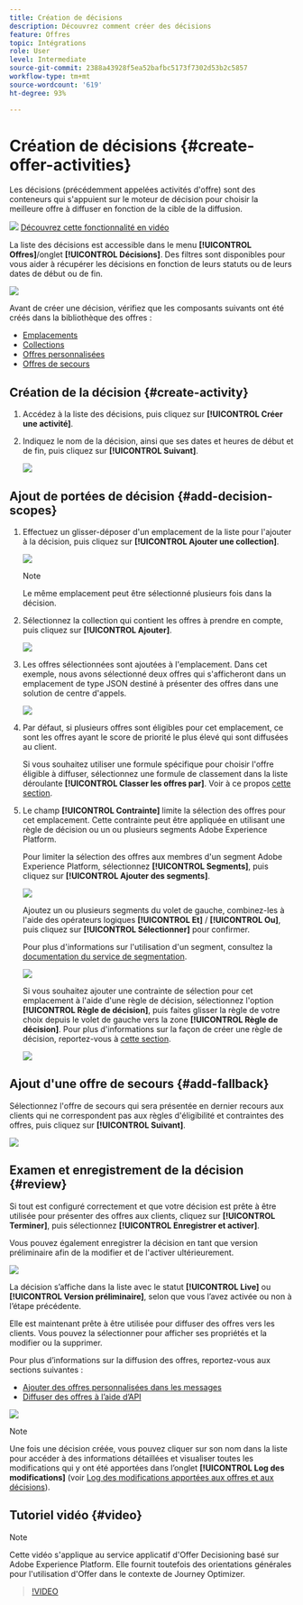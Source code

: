 ```yaml
---
title: Création de décisions
description: Découvrez comment créer des décisions
feature: Offres
topic: Intégrations
role: User
level: Intermediate
source-git-commit: 2388a43928f5ea52bafbc5173f7302d53b2c5857
workflow-type: tm+mt
source-wordcount: '619'
ht-degree: 93%

---
```


# Création de décisions {#create-offer-activities}

Les décisions (précédemment appelées activités d&#39;offre) sont des conteneurs qui s&#39;appuient sur le moteur de décision pour choisir la meilleure offre à diffuser en fonction de la cible de la diffusion.

![](../../assets/do-not-localize/how-to-video.png) [Découvrez cette fonctionnalité en vidéo](#video)

La liste des décisions est accessible dans le menu **[!UICONTROL Offres]**/onglet **[!UICONTROL Décisions]**. Des filtres sont disponibles pour vous aider à récupérer les décisions en fonction de leurs statuts ou de leurs dates de début ou de fin.

![](../../assets/activities-list.png)

Avant de créer une décision, vérifiez que les composants suivants ont été créés dans la bibliothèque des offres :

* [Emplacements](../offer-library/creating-placements.md)
* [Collections](../offer-library/creating-collections.md)
* [Offres personnalisées](../offer-library/creating-personalized-offers.md)
* [Offres de secours](../offer-library/creating-fallback-offers.md)

## Création de la décision {#create-activity}

1. Accédez à la liste des décisions, puis cliquez sur **[!UICONTROL Créer une activité]**.

1. Indiquez le nom de la décision, ainsi que ses dates et heures de début et de fin, puis cliquez sur **[!UICONTROL Suivant]**.

   ![](../../assets/activities-name.png)

## Ajout de portées de décision {#add-decision-scopes}

1. Effectuez un glisser-déposer d&#39;un emplacement de la liste pour l&#39;ajouter à la décision, puis cliquez sur **[!UICONTROL Ajouter une collection]**.

   ![](../../assets/activities-placement.png)

   >[!NOTE]
   >
   >Le même emplacement peut être sélectionné plusieurs fois dans la décision.

1. Sélectionnez la collection qui contient les offres à prendre en compte, puis cliquez sur **[!UICONTROL Ajouter]**.

   ![](../../assets/activities-collection.png)

1. Les offres sélectionnées sont ajoutées à l&#39;emplacement. Dans cet exemple, nous avons sélectionné deux offres qui s&#39;afficheront dans un emplacement de type JSON destiné à présenter des offres dans une solution de centre d&#39;appels.

   ![](../../assets/offers-added.png)

1. Par défaut, si plusieurs offres sont éligibles pour cet emplacement, ce sont les offres ayant le score de priorité le plus élevé qui sont diffusées au client.

   Si vous souhaitez utiliser une formule spécifique pour choisir l&#39;offre éligible à diffuser, sélectionnez une formule de classement dans la liste déroulante **[!UICONTROL Classer les offres par]**. Voir à ce propos [cette section](../offer-activities/configure-offer-selection.md).

1. Le champ **[!UICONTROL Contrainte]** limite la sélection des offres pour cet emplacement. Cette contrainte peut être appliquée en utilisant une règle de décision ou un ou plusieurs segments Adobe Experience Platform.

   Pour limiter la sélection des offres aux membres d&#39;un segment Adobe Experience Platform, sélectionnez **[!UICONTROL Segments]**, puis cliquez sur **[!UICONTROL Ajouter des segments]**.

   ![](../../assets/activity_constraint_segment.png)

   Ajoutez un ou plusieurs segments du volet de gauche, combinez-les à l&#39;aide des opérateurs logiques **[!UICONTROL Et]** / **[!UICONTROL Ou]**, puis cliquez sur **[!UICONTROL Sélectionner]** pour confirmer.

   Pour plus d&#39;informations sur l&#39;utilisation d&#39;un segment, consultez la [documentation du service de segmentation](https://experienceleague.adobe.com/docs/experience-platform/segmentation/home.html?lang=fr).

   ![](../../assets/activity_constraint_segment2.png)

   Si vous souhaitez ajouter une contrainte de sélection pour cet emplacement à l&#39;aide d&#39;une règle de décision, sélectionnez l&#39;option **[!UICONTROL Règle de décision]**, puis faites glisser la règle de votre choix depuis le volet de gauche vers la zone **[!UICONTROL Règle de décision]**. Pour plus d&#39;informations sur la façon de créer une règle de décision, reportez-vous à [cette section](../offer-library/creating-decision-rules.md).

   ![](../../assets/activity_constraint_rule.png)

## Ajout d&#39;une offre de secours {#add-fallback}

Sélectionnez l&#39;offre de secours qui sera présentée en dernier recours aux clients qui ne correspondent pas aux règles d&#39;éligibilité et contraintes des offres, puis cliquez sur **[!UICONTROL Suivant]**.

![](../../assets/add-fallback-offer.png)

## Examen et enregistrement de la décision {#review}

Si tout est configuré correctement et que votre décision est prête à être utilisée pour présenter des offres aux clients, cliquez sur **[!UICONTROL Terminer]**, puis sélectionnez **[!UICONTROL Enregistrer et activer]**.

Vous pouvez également enregistrer la décision en tant que version préliminaire afin de la modifier et de l&#39;activer ultérieurement.

![](../../assets/save-activities.png)

La décision s’affiche dans la liste avec le statut **[!UICONTROL Live]** ou **[!UICONTROL Version préliminaire]**, selon que vous l’avez activée ou non à l’étape précédente.

Elle est maintenant prête à être utilisée pour diffuser des offres vers les clients. Vous pouvez la sélectionner pour afficher ses propriétés et la modifier ou la supprimer.

Pour plus d’informations sur la diffusion des offres, reportez-vous aux sections suivantes :

* [Ajouter des offres personnalisées dans les messages](../../deliver-personalized-offers.md)
* [Diffuser des offres à l’aide d’API](../api-reference/decisions-api/deliver-offers.md)

![](../../assets/activities-created.png)

>[!NOTE]
>
>Une fois une décision créée, vous pouvez cliquer sur son nom dans la liste pour accéder à des informations détaillées et visualiser toutes les modifications qui y ont été apportées dans l’onglet **[!UICONTROL Log des modifications]** (voir [Log des modifications apportées aux offres et aux décisions](../get-started/user-interface.md#changes-log)).

## Tutoriel vidéo {#video}

>[!NOTE]
>
>Cette vidéo s&#39;applique au service applicatif d&#39;Offer Decisioning basé sur Adobe Experience Platform. Elle fournit toutefois des orientations générales pour l&#39;utilisation d&#39;Offer dans le contexte de Journey Optimizer.

>[!VIDEO](https://video.tv.adobe.com/v/329606?quality=12)
